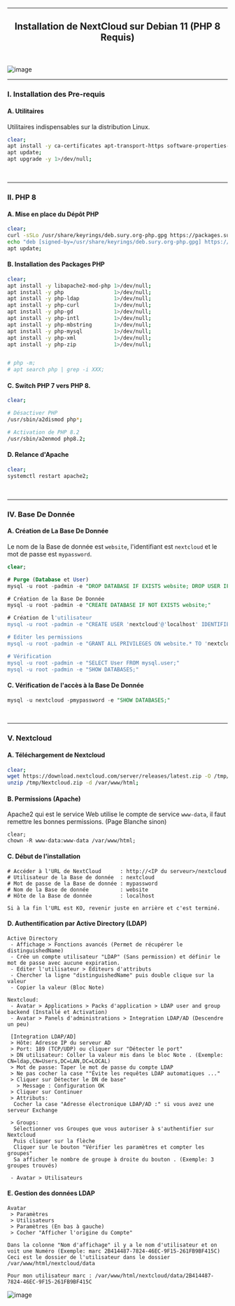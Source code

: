 ------------------------------------------------------------------------------------------------------------------------------------
## <p align='center'> Installation de NextCloud sur Debian 11 (PHP 8 Requis)</p>

<br /> 

![image](https://github.com/dexter74/Linux/assets/35907/a0c5e9cf-1fbe-4f49-a47c-b25de1b949c5)

------------------------------------------------------------------------------------------------------------------------------------
### I. Installation des Pre-requis
#### A. Utilitaires
Utilitaires indispensables sur la distribution Linux.
```bash
clear;
apt install -y ca-certificates apt-transport-https software-properties-common curl wget unzip 1>/dev/null;
apt update;
apt upgrade -y 1>/dev/null;
```
<br />

------------------------------------------------------------------------------------------------------------------------------------
### II. PHP 8
#### A. Mise en place du Dépôt PHP
```bash
clear;
curl -sSLo /usr/share/keyrings/deb.sury.org-php.gpg https://packages.sury.org/php/apt.gpg;
echo "deb [signed-by=/usr/share/keyrings/deb.sury.org-php.gpg] https://packages.sury.org/php/ $(lsb_release -sc) main" > /etc/apt/sources.list.d/php.list;
apt update;
```

#### B. Installation des Packages PHP
```bash
clear;
apt install -y libapache2-mod-php 1>/dev/null;
apt install -y php                1>/dev/null;
apt install -y php-ldap           1>/dev/null;
apt install -y php-curl           1>/dev/null;
apt install -y php-gd             1>/dev/null;
apt install -y php-intl           1>/dev/null;
apt install -y php-mbstring       1>/dev/null;
apt install -y php-mysql          1>/dev/null;
apt install -y php-xml            1>/dev/null;
apt install -y php-zip            1>/dev/null;


# php -m;
# apt search php | grep -i XXX;
```

#### C. Switch PHP 7 vers PHP 8.
```bash
clear;

# Désactiver PHP
/usr/sbin/a2dismod php*;

# Activation de PHP 8.2
/usr/sbin/a2enmod php8.2;
```


#### D. Relance d'Apache
```bash
clear;
systemctl restart apache2;
```

<br />

------------------------------------------------------------------------------------------------------------------------------------
### IV. Base De Donnée
#### A. Création de La Base De Donnée
Le nom de la Base de donnée est `website`, l'identifiant est `nextcloud` et le mot de passe est `mypassword`.
```sql
clear;

# Purge (Database et User)
mysql -u root -padmin -e "DROP DATABASE IF EXISTS website; DROP USER IF EXISTS 'nextcloud'@'localhost';"

# Création de la Base De Donnée
mysql -u root -padmin -e "CREATE DATABASE IF NOT EXISTS website;"

# Création de l'utilisateur
mysql -u root -padmin -e "CREATE USER 'nextcloud'@'localhost' IDENTIFIED BY 'mypassword';"

# Editer les permissions
mysql -u root -padmin -e "GRANT ALL PRIVILEGES ON website.* TO 'nextcloud'@'localhost';FLUSH PRIVILEGES;"

# Vérification
mysql -u root -padmin -e "SELECT User FROM mysql.user;"
mysql -u root -padmin -e "SHOW DATABASES;"
```

#### C. Vérification de l'accès à la Base De Donnée
```sql
mysql -u nextcloud -pmypassword -e "SHOW DATABASES;"
```
<br />

------------------------------------------------------------------------------------------------------------------------------------
### V. Nextcloud
#### A. Téléchargement de Nextcloud
```bash
clear;
wget https://download.nextcloud.com/server/releases/latest.zip -O /tmp/Nextcloud.zip 2>/dev/null;
unzip /tmp/Nextcloud.zip -d /var/www/html;
```

#### B. Permissions (Apache)
Apache2 qui est le service Web utilise le compte de service `www-data`, il faut remettre les bonnes permissions. (Page Blanche sinon) 
```
clear;
chown -R www-data:www-data /var/www/html;
```


#### C. Début de l'installation
```
# Accéder à l'URL de NextCloud      : http://<IP du serveur>/nextcloud
# Utilisateur de la Base de donnée  : nextcloud
# Mot de passe de la Base de donnée : mypassword
# Nom de la Base de donnée          : website
# Hôte de la Base de donnée         : localhost

Si à la fin l'URL est KO, revenir juste en arrière et c'est terminé.
```


#### D. Authentification par Active Directory (LDAP)
```
Active Directory
 - Affichage > Fonctions avancés (Permet de récupérer le distinguishedName)
 - Crée un compte utilisateur "LDAP" (Sans permission) et définir le mot de passe avec aucune expiration.
 - Editer l'utilisateur > Éditeurs d'attributs
 - Chercher la ligne "distinguishedName" puis double clique sur la valeur
 - Copier la valeur (Bloc Note)

Nextcloud:
 - Avatar > Applications > Packs d'application > LDAP user and group backend (Installé et Activation)
 - Avatar > Panels d'administrations > Integration LDAP/AD (Descendre un peu)
 
 [Integration LDAP/AD]
 > Hôte: Adresse IP du serveur AD
 > Port: 189 (TCP/UDP) ou cliquer sur "Détecter le port"
 > DN utilisateur: Coller la valeur mis dans le bloc Note . (Exemple: CN=ldap,CN=Users,DC=LAN,DC=LOCAL)
 > Mot de passe: Taper le mot de passe du compte LDAP
 > Ne pas cocher la case ""Évite les requêtes LDAP automatiques ..."
 > Cliquer sur Détecter le DN de base"
   > Message : Configuration OK
 > Cliquer sur Continuer
 > Attributs: 
  Cocher la case "Adresse électronique LDAP/AD :" si vous avez une serveur Exchange

 > Groups:
  Sélectionner vos Groupes que vous autoriser à s'authentifier sur Nextcloud
  Puis cliquer sur la flèche
  Cliquer sur le bouton "Vérifier les paramètres et compter les groupes"
  Sa afficher le nombre de groupe à droite du bouton . (Exemple: 3 groupes trouvés)

 - Avatar > Utilisateurs
```


#### E. Gestion des données LDAP
```
Avatar
 > Paramètres 
 > Utilisateurs
 > Paramètres (En bas à gauche)
 > Cocher "Afficher l'origine du Compte"
 
Dans la colonne "Nom d'affichage" il y a le nom d'utilisateur et on voit une Numéro (Exemple: marc 2B414487-7824-46EC-9F15-261FB9BF415C)
Ceci est le dossier de l'utilisateur dans le dossier /var/www/html/nextcloud/data

Pour mon utilisateur marc : /var/www/html/nextcloud/data/2B414487-7824-46EC-9F15-261FB9BF415C
```

![image](https://github.com/dexter74/Linux/assets/35907/aefe3edc-d746-4337-a028-41fe9afdd1bb)



